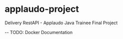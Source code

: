 # applaudo-project
Delivery RestAPI - Applaudo Java Trainee Final Project


-- TODO: Docker Documentation 
